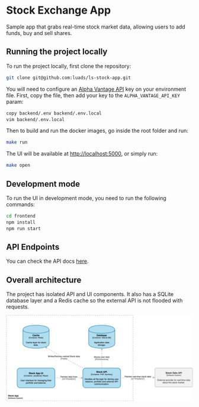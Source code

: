 Stock Exchange App
===

Sample app that grabs real-time stock market data, allowing users to add funds, buy and sell shares.

Running the project locally
---

To run the project locally, first clone the repository:
```sh
git clone git@github.com:luads/ls-stock-app.git
```

You will need to configure an [Alpha Vantage API](https://www.alphavantage.co/support/#api-key) key on your environment file. First, copy the file, then add your key to the `ALPHA_VANTAGE_API_KEY` param:
```sh
copy backend/.env backend/.env.local
vim backend/.env.local
```

Then to build and run the docker images, go inside the root folder and run:
```sh
make run
```

The UI will be available at [http://localhost:5000](http://localhost:5000), or simply run:
```sh
make open
```

Development mode
---
To run the UI in development mode, you need to run the following commands:
```sh
cd frontend
npm install
npm run start
```

API Endpoints
---
You can check the API docs [here](https://documenter.getpostman.com/view/133880/SzYZ2JxL?version=latest). 

Overall architecture
---

The project has isolated API and UI components. It also has a SQLite database layer and a Redis cache so the external API is not flooded with requests.

![C4 Level 2 - Stock App](docs/resources/components.png?raw=true)
